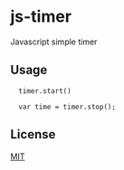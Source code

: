 # js-timer
Javascript simple timer

## Usage

      timer.start()
      
      var time = timer.stop();

## License

[MIT](LICENSE)
